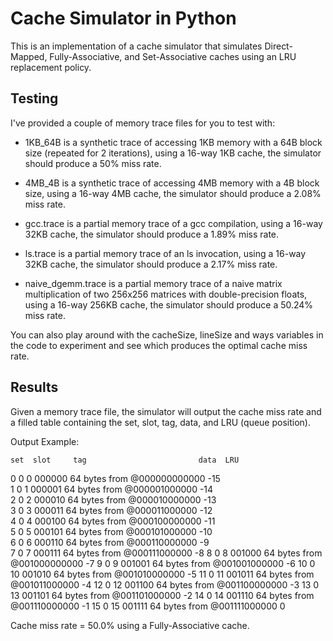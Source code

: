 # Cache Simulator in Python

This is an implementation of a cache simulator that simulates Direct-Mapped, Fully-Associative, and Set-Associative caches using an LRU replacement policy.

## Testing

I've provided a couple of memory trace files for you to test with:

- 1KB_64B is a synthetic trace of accessing 1KB memory with a 64B block size (repeated for 2 iterations), using a 16-way 1KB cache, the simulator should produce a 50% miss rate.

- 4MB_4B is a synthetic trace of accessing 4MB memory with a 4B block size, using a 16-way 4MB cache, the simulator should produce a 2.08% miss rate.

- gcc.trace is a partial memory trace of a gcc compilation, using a 16-way 32KB cache, the simulator should produce a 1.89% miss rate.

- ls.trace is a partial memory trace of an ls invocation, using a 16-way 32KB cache, the simulator should produce a 2.17% miss rate.

- naive_dgemm.trace is a partial memory trace of a naive matrix multiplication of two 256x256 matrices with double-precision floats, using a 16-way 256KB cache, the simulator should produce a 50.24% miss rate.

You can also play around with the cacheSize, lineSize and ways variables in the code to experiment and see which produces the optimal cache miss rate.


## Results

Given a memory trace file, the simulator will output the cache miss rate and a filled table containing the set, slot, tag, data, and LRU (queue position).

Output Example:

    set  slot     tag                         data  LRU   
0     0     0  000000  64 bytes from @000000000000  -15   
1     0     1  000001  64 bytes from @000001000000  -14   
2     0     2  000010  64 bytes from @000010000000  -13   
3     0     3  000011  64 bytes from @000011000000  -12   
4     0     4  000100  64 bytes from @000100000000  -11   
5     0     5  000101  64 bytes from @000101000000  -10   
6     0     6  000110  64 bytes from @000110000000   -9   
7     0     7  000111  64 bytes from @000111000000   -8
8     0     8  001000  64 bytes from @001000000000   -7
9     0     9  001001  64 bytes from @001001000000   -6
10    0    10  001010  64 bytes from @001010000000   -5
11    0    11  001011  64 bytes from @001011000000   -4
12    0    12  001100  64 bytes from @001100000000   -3
13    0    13  001101  64 bytes from @001101000000   -2
14    0    14  001110  64 bytes from @001110000000   -1
15    0    15  001111  64 bytes from @001111000000    0

Cache miss rate = 50.0% using a Fully-Associative cache.
